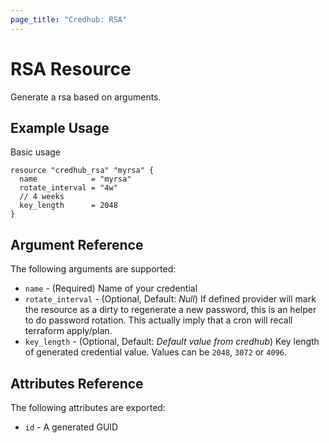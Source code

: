 ```yaml
---
page_title: "Credhub: RSA"
---
```


# RSA Resource

Generate a rsa based on arguments.

## Example Usage

Basic usage

```hcl
resource "credhub_rsa" "myrsa" {
  name            = "myrsa"
  rotate_interval = "4w"
  // 4 weeks
  key_length      = 2048
}
```

## Argument Reference

The following arguments are supported:

- `name` - (Required) Name of your credential
- `rotate_interval` - (Optional, Default: *Null*) If defined provider will mark the resource as a dirty to regenerate a new password, this is an helper to do password rotation. This actually imply that a cron will recall terraform apply/plan.
- `key_length` - (Optional, Default: *Default value from credhub*) Key length of generated credential value. Values can be `2048`, `3072` or `4096`.

## Attributes Reference

The following attributes are exported:

* `id` - A generated GUID
